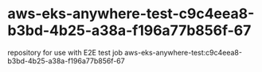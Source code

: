 # aws-eks-anywhere-test-c9c4eea8-b3bd-4b25-a38a-f196a77b856f-67
repository for use with E2E test job aws-eks-anywhere-test:c9c4eea8-b3bd-4b25-a38a-f196a77b856f-67
